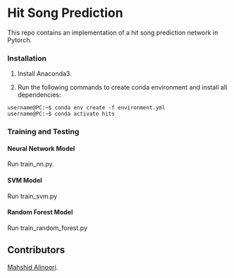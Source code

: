 # Hit Song Prediction
This repo contains an implementation of a hit song prediction network in Pytorch.

### Installation
1. Install Anaconda3.

2. Run the following commands to create conda environment and install all dependencies:

```console
username@PC:~$ conda env create -f environment.yml
username@PC:~$ conda activate hits
```
### Training and Testing
#### Neural Network Model
Run train_nn.py. 
#### SVM Model
Run train_svm.py
#### Random Forest Model
Run train_random_forest.py

## Contributors
[Mahshid Alinoori](https://github.com/mahshidaln).




